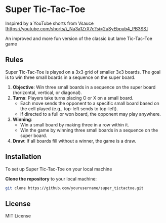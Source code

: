 # Super Tic-Tac-Toe

Inspired by a YouTube shorts from Vsauce  
[https://youtube.com/shorts/\_Na3a1ZrX7c?si=2uSyEbpub4_PB3SS]

An improved and more fun version of the classic but lame Tic-Tac-Toe game

## Rules

Super Tic-Tac-Toe is played on a 3x3 grid of smaller 3x3 boards. The goal is to win three small boards in a sequence on the super board.

1. **Objective**: Win three small boards in a sequence on the super board (horizontal, vertical, or diagonal).
2. **Turns**: Players take turns placing O or X on a small board.
   - Each move sends the opponent to a specific small board based on the cell played (e.g., top-left sends to top-left).
   - If directed to a full or won board, the opponent may play anywhere.
3. **Winning**:
   - Win a small board by making three in a row within it.
   - Win the game by winning three small boards in a sequence on the super board.
4. **Draw**: If all boards fill without a winner, the game is a draw.

## Installation

To set up Super Tic-Tac-Toe on your local machine

**Clone the repository** to your local machine:

```bash
git clone https://github.com/yourusername/super_tictactoe.git
```

## License

MIT License
